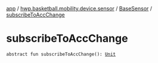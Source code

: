 [app](../../index.md) / [hwp.basketball.mobility.device.sensor](../index.md) / [BaseSensor](index.md) / [subscribeToAccChange](.)

# subscribeToAccChange

`abstract fun subscribeToAccChange(): `[`Unit`](https://kotlinlang.org/api/latest/jvm/stdlib/kotlin/-unit/index.html)